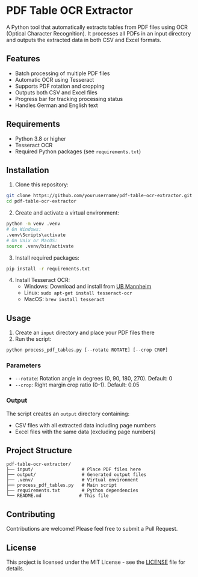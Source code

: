 # PDF Table OCR Extractor

A Python tool that automatically extracts tables from PDF files using OCR (Optical Character Recognition). It processes all PDFs in an input directory and outputs the extracted data in both CSV and Excel formats.

## Features

- Batch processing of multiple PDF files
- Automatic OCR using Tesseract
- Supports PDF rotation and cropping
- Outputs both CSV and Excel files
- Progress bar for tracking processing status
- Handles German and English text

## Requirements

- Python 3.8 or higher
- Tesseract OCR
- Required Python packages (see `requirements.txt`)

## Installation

1. Clone this repository:
```bash
git clone https://github.com/yourusername/pdf-table-ocr-extractor.git
cd pdf-table-ocr-extractor
```

2. Create and activate a virtual environment:
```bash
python -m venv .venv
# On Windows:
.venv\Scripts\activate
# On Unix or MacOS:
source .venv/bin/activate
```

3. Install required packages:
```bash
pip install -r requirements.txt
```

4. Install Tesseract OCR:
   - Windows: Download and install from [UB Mannheim](https://github.com/UB-Mannheim/tesseract/wiki)
   - Linux: `sudo apt-get install tesseract-ocr`
   - MacOS: `brew install tesseract`

## Usage

1. Create an `input` directory and place your PDF files there
2. Run the script:
```bash
python process_pdf_tables.py [--rotate ROTATE] [--crop CROP]
```

### Parameters

- `--rotate`: Rotation angle in degrees (0, 90, 180, 270). Default: 0
- `--crop`: Right margin crop ratio (0-1). Default: 0.05

### Output

The script creates an `output` directory containing:
- CSV files with all extracted data including page numbers
- Excel files with the same data (excluding page numbers)

## Project Structure

```
pdf-table-ocr-extractor/
├── input/                  # Place PDF files here
├── output/                 # Generated output files
├── .venv/                  # Virtual environment
├── process_pdf_tables.py   # Main script
├── requirements.txt        # Python dependencies
└── README.md              # This file
```

## Contributing

Contributions are welcome! Please feel free to submit a Pull Request.

## License

This project is licensed under the MIT License - see the [LICENSE](LICENSE) file for details. 